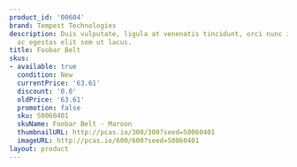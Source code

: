 ```yaml
---
product_id: '00604'
brand: Tempest Technologies
description: Duis vulputate, ligula at venenatis tincidunt, orci nunc interdum leo,
  ac egestas elit sem ut lacus.
title: Foobar Belt
skus:
- available: true
  condition: New
  currentPrice: '63.61'
  discount: '0.0'
  oldPrice: '63.61'
  promotion: false
  sku: S0060401
  skuName: Foobar Belt - Maroon
  thumbnailURL: http://pcas.io/300/300?seed=S0060401
  imageURL: http://pcas.io/600/600?seed=S0060401
layout: product
---
```

